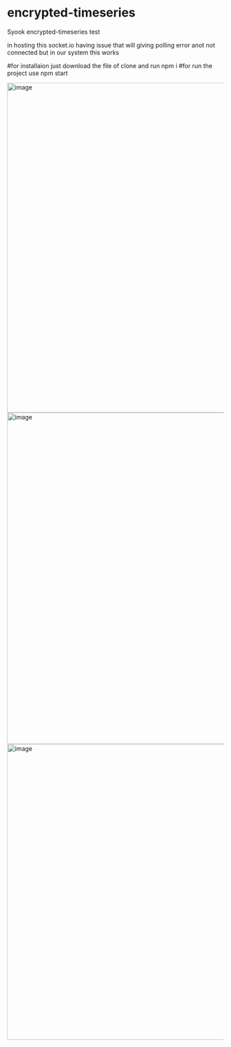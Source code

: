 # encrypted-timeseries
Syook encrypted-timeseries test

in hosting this socket.io having issue that will giving polling error anot not connected but in our system this works

#for installaion just download the file of clone and run npm i
#for run the project use npm start

<img width="766" alt="image" src="https://github.com/Sayyadsulthan/encrypted-timeseries/assets/105346556/42039e79-3748-4246-b3f0-b93ccb601bcb">

<img width="770" alt="image" src="https://github.com/Sayyadsulthan/encrypted-timeseries/assets/105346556/4de188e3-7379-4045-9aee-e01ef2e56033">

<img width="687" alt="image" src="https://github.com/Sayyadsulthan/encrypted-timeseries/assets/105346556/d21f0fa0-4a55-416f-b3dc-f57583e6c805">

